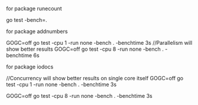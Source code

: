 for package runecount

go test -bench=.


for package addnumbers

GOGC=off go test -cpu 1 -run none -bench . -benchtime 3s
//Parallelism will show better results
GOGC=off go test -cpu 8 -run none -bench . -benchtime 6s


for package iodocs

//Concurrency will show better results on single core itself
GOGC=off go test -cpu 1 -run none -bench . -benchtime 3s

GOGC=off go test -cpu 8 -run none -bench . -benchtime 3s

